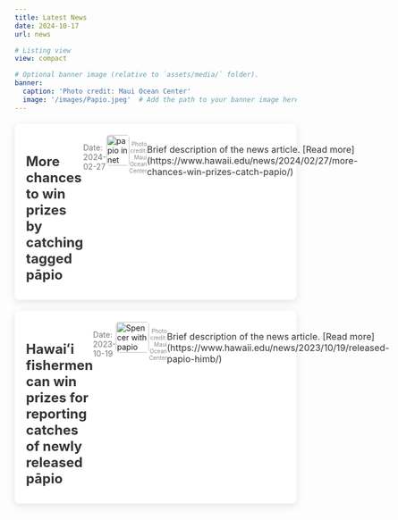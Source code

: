 ```yaml
---
title: Latest News
date: 2024-10-17
url: news

# Listing view
view: compact

# Optional banner image (relative to `assets/media/` folder).
banner:
  caption: 'Photo credit: Maui Ocean Center'
  image: '/images/Papio.jpeg'  # Add the path to your banner image here
---
```


<style>
  .photo-credit {
    font-size: 10px;
    color: #888;
    text-align: right;
  }

  img {
    width: 100%;
    height: auto;
    border-radius: 5px;
  }

  h2, h3, h4 {
    text-align: left;
  }

  /* Style for the news article title */
  h3 {
    font-size: 24px;  /* Adjust title size */
    color: #333;  /* Title color */
    margin-bottom: 10px; /* Space below the title */
  }

/* Style for the news article date */
.news-date {
    font-size: 14px;  /* Adjust date size */
    color: #777;  /* Date color */
    margin-bottom: 7px;  /* Space below the date */
}

/* Shadowed box style for each news article */
.news-box {
    display: flex;
    padding: 20px;
    margin: 20px 0;
    box-shadow: 0 4px 15px rgba(0, 0, 0, 0.1); /* Box shadow */
    border-radius: 8px; /* Rounded corners */
    background-color: #fff; /* Box background color */
    transition: transform 0.2s; /* Animation effect */
}

/* Hover effect for news box */
  .news-box:hover {
    transform: translateY(-2px); /* Lift effect */
  }

/* Style for the news article description */
.description {
    font-size: 16px;  /* Adjust date size */
    color: #333;  /* Date color */
    margin-bottom: 7px;  /* Space below the date */
}
</style>

<!-- Main content -->

<div class="news-box">
    <h3>More chances to win prizes by catching tagged pāpio</h3>
    <p class="news-date">Date: 2024-02-27</p>
    <img src="/images/manoa-himb-papio-maui-9.jpeg" alt="papio in net" style="width:100%; max-width:300px;">
    <p class="photo-credit">Photo credit: Maui Ocean Center</p>
    <p class="description">Brief description of the news article. [Read more](https://www.hawaii.edu/news/2024/02/27/more-chances-win-prizes-catch-papio/)</p>
</div>

<div class="news-box">
    <h3>Hawaiʻi fishermen can win prizes for reporting catches of newly released pāpio</h3>
    <p class="news-date">Date: 2023-10-19</p>
    <img src="/images/Spencer_papio.jpeg" alt="Spencer with papio" style="width:100%; max-width:300px;">
    <p class="photo-credit">Photo credit: Maui Ocean Center</p>
    <p class="description">Brief description of the news article. [Read more](https://www.hawaii.edu/news/2023/10/19/released-papio-himb/)</p>
</div>

<!--Article 3-->



